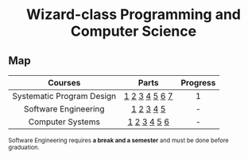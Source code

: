 <div align="center" style="text-align: center">
<h1>Wizard-class Programming and Computer Science</h1>
</div>

## Map
Courses | Parts | Progress
:--: | :--: | :--:
Systematic Program Design | [1](https://www.edx.org/learn/coding/university-of-british-columbia-how-to-code-simple-data) [2](https://www.edx.org/learn/coding/university-of-british-columbia-how-to-code-complex-data) [3](https://course.ccs.neu.edu/cs2510sp22/index.html) [4](https://course.ccs.neu.edu/cs3500f19/) [5](https://www.coursera.org/learn/programming-languages) [6](https://www.coursera.org/learn/programming-languages-part-b) [7](https://www.coursera.org/learn/programming-languages-part-c) | 1
Software Engineering | [1](https://missing.csail.mit.edu/) [2](https://learngitbranching.js.org/) [3](https://www.edx.org/learn/software-engineering/university-of-british-columbia-software-engineering-introduction) [4](https://fullstackopen.com/en/) [5](https://www.theodinproject.com/paths/full-stack-javascript/courses/getting-hired) | -
Computer Systems | [1](https://mitp-content-server.mit.edu/books/content/sectbyfn/books_pres_0/6515/sicp.zip/index.html) [2](https://htdp.org/) [3](https://csapp.cs.cmu.edu/) [4](https://www.edx.org/learn/computer-science/stanford-university-compilers) [5](https://doc.rust-lang.org/book/) [6](https://www.manning.com/books/rust-in-action) | -

<sub>Software Engineering requires **a break and a semester** and must be done before graduation.</sub>